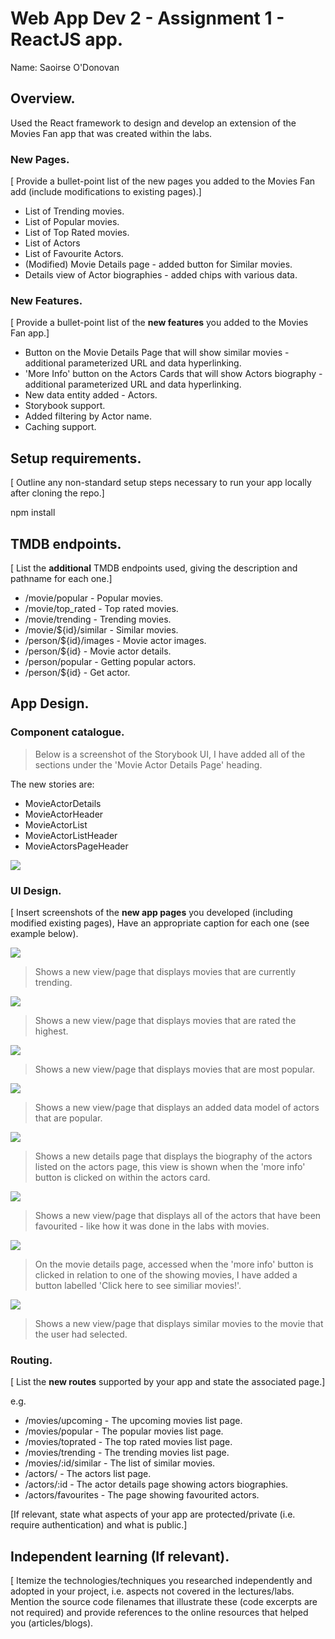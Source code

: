 # Web App Dev 2 - Assignment 1 - ReactJS app.

Name: Saoirse O'Donovan

## Overview.

Used the React framework to design and develop an extension of the Movies Fan app that was created within the labs. 


### New Pages.

[ Provide a bullet-point list of the new pages you added to the Movies Fan add (include modifications to existing pages).]

+ List of Trending movies.
+ List of Popular movies.
+ List of Top Rated movies.
+ List of Actors
+ List of Favourite Actors.
+ (Modified) Movie Details page - added button for Similar movies.
+ Details view of Actor biographies - added chips with various data.

### New Features.

[ Provide a bullet-point list of the __new features__ you added to the Movies Fan app.] 

+ Button on the Movie Details Page that will show similar movies - additional parameterized URL and data hyperlinking.
+ 'More Info' button on the Actors Cards that will show Actors biography - additional parameterized URL and data hyperlinking.
+ New data entity added - Actors.
+ Storybook support.
+ Added filtering by Actor name. 
+ Caching support.

## Setup requirements.

[ Outline any non-standard setup steps necessary to run your app locally after cloning the repo.]

npm install

## TMDB endpoints.

[ List the __additional__ TMDB endpoints used, giving the description and pathname for each one.] 

+ /movie/popular - Popular movies.
+ /movie/top_rated - Top rated movies.
+ /movie/trending - Trending movies.
+ /movie/${id}/similar - Similar movies.
+ /person/${id}/images - Movie actor images. 
+ /person/${id} - Movie actor details. 
+ /person/popular - Getting popular actors.
+ /person/${id} - Get actor.

## App Design.

### Component catalogue.

>Below is a screenshot of the Storybook UI, I have added all of the sections under the 'Movie Actor Details Page' heading. 

The new stories are:
+ MovieActorDetails
+ MovieActorHeader
+ MovieActorList
+ MovieActorListHeader
+ MovieActorsPageHeader

![](./images/storybook.png)

### UI Design.

[ Insert screenshots of the __new app pages__ you developed (including modified existing pages), Have an appropriate caption for each one (see example below).

![ ](./images/trending-movies.png)

>Shows a new view/page that displays movies that are currently trending. 

![ ](./images/top-rated.png)

>Shows a new view/page that displays movies that are rated the highest.

![ ](./images/popular-movies.png)

>Shows a new view/page that displays movies that are most popular.

![ ](./images/actors.png)

>Shows a new view/page that displays an added data model of actors that are popular.

![ ](./images/actors-bio.png)

>Shows a new details page that displays the biography of the actors listed on the actors page, this view is shown when the 'more info' button is clicked on within the actors card.

![ ](./images/favourite-actors.png)

>Shows a new view/page that displays all of the actors that have been favourited - like how it was done in the labs with movies.

![ ](./images/modified-movie-details.png)

>On the movie details page, accessed when the 'more info' button is clicked in relation to one of the showing movies, I have added a button labelled 'Click here to see similiar movies!'.

![ ](./images/similar-movies.png)

>Shows a new view/page that displays similar movies to the movie that the user had selected.


### Routing.

[ List the __new routes__ supported by your app and state the associated page.]

e.g. 

+ /movies/upcoming - The upcoming movies list page.
+ /movies/popular - The popular movies list page.
+ /movies/toprated - The top rated movies list page.
+ /movies/trending - The trending movies list page.
+ /movies/:id/similar - The list of similar movies.
+ /actors/ - The actors list page.
+ /actors/:id - The actor details page showing actors biographies.
+ /actors/favourites - The page showing favourited actors.  


[If relevant, state what aspects of your app are protected/private (i.e. require authentication) and what is public.]

## Independent learning (If relevant).

[ Itemize the technologies/techniques you researched independently and adopted in your project, i.e. aspects not covered in the lectures/labs. Mention the source code filenames that illustrate these  (code excerpts are not required) and provide references to the online resources that helped you (articles/blogs).
